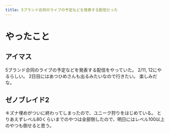```yaml
---
title: 5ブランド合同のライブの予定などを発表する配信だった
---
```


# やったこと

## アイマス

5ブランド合同のライブの予定などを発表する配信をやっていた。
2/11, 12にやるらしい。
2日目にはあつひめさんも出るみたいなので行きたい。
楽しみだな。

## ゼノブレイド2

キズナ埋めがついに終わってしまったので、ユニーク狩りをはじめている。
とりあえずレベル80くらいまでのやつは全部倒したので、明日にはレベル100以上のやつも倒せると思う。
